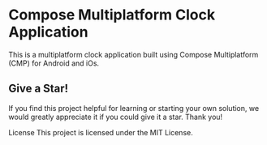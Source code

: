 # Compose Multiplatform Clock Application

This is a multiplatform clock application built using Compose Multiplatform (CMP) for Android and
iOs.

## Give a Star!

If you find this project helpful for learning or starting your own solution, we would greatly
appreciate it if you could give it a star. Thank you!

License
This project is licensed under the MIT License.
